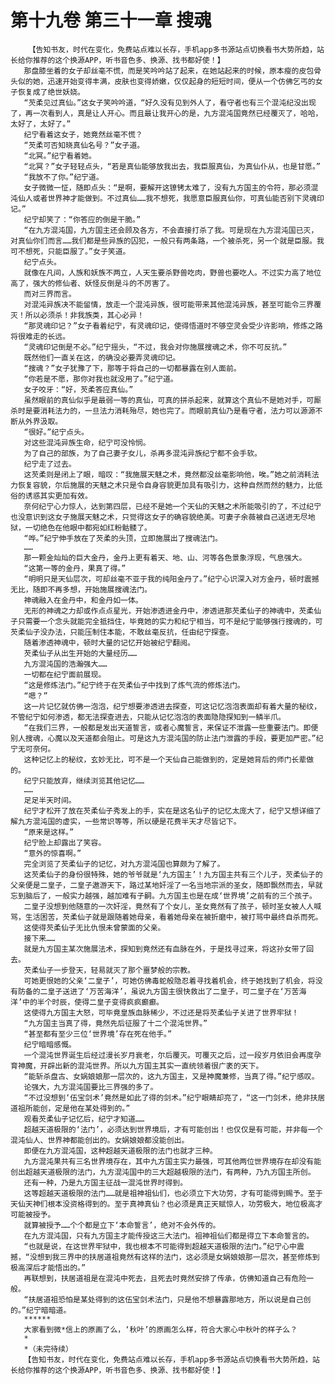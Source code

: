 # 第十九卷 第三十一章 搜魂
        【告知书友，时代在变化，免费站点难以长存，手机app多书源站点切换看书大势所趋，站长给你推荐的这个换源APP，听书音色多、换源、找书都好使！】
       那盘膝坐着的女子却丝毫不慌，而是笑吟吟站了起来，在她站起来的时候，原本瘦的皮包骨头似的她，迅速开始变得丰满，皮肤也变得娇嫩，仅仅起身的短短时间，便从一个仿佛乞丐的女子恢复成了绝世妖娆。
       “芡柔见过真仙。”这女子笑吟吟道，“好久没有见到外人了，看守者也有三个混沌纪没出现了，再一次看到人，真是让人开心。而且最让我开心的是，九方混沌国竟然已经覆灭了，哈哈，太好了，太好了。”
       纪宁看着这女子，她竟然丝毫不慌？
       “芡柔可否知晓真仙名号？”女子道。
       “北冥。”纪宁看着她。
       “北冥？”女子轻轻点头，“若是真仙能够放我出去，我臣服真仙，为真仙仆从，也是甘愿。”
       “我放不了你。”纪宁道。
       女子微微一怔，随即点头：“是啊，要解开这镣铐太难了，没有九方国主的令符，那必须混沌仙人或者世界神才能做到。不过真仙……我不想死，我愿意臣服真仙你，可真仙能否别下灵魂印记。”
       纪宁却笑了：“你答应的倒是干脆。”
       “在九方混沌国，九方国主还会顾及各方，不会直接打杀了我。可是现在九方混沌国已灭，对真仙你们而言……我们都是些异族的囚犯，一般只有两条路，一个被杀死，另一个就是臣服。我可不想死，只能臣服了。”女子笑道。
       纪宁点头。
       就像在凡间，人族和妖族不两立，人天生要杀野兽吃肉，野兽也要吃人。不过实力高了地位高了，强大的修仙者、妖怪反倒是斗的不厉害了。
       而对三界而言。
       对混沌异族决不能留情，放走一个混沌异族，很可能带来其他混沌异族，甚至可能令三界覆灭！所以必须杀！非我族类，其心必异！
       “那灵魂印记？”女子看着纪宁，有灵魂印记，使得悟道时不够空灵会受少许影响，修炼之路将很难走的长远。
       “灵魂印记倒是不必。”纪宁摇头，“不过，我会对你施展搜魂之术，你不可反抗。”
       既然他们一直关在这，的确没必要弄灵魂印记。
       “搜魂？”女子犹豫了下，那等于将自己的一切都暴露在别人面前。
       “你若是不愿，那你对我也就没用了。”纪宁道。
       女子咬牙：“好，芡柔答应真仙。”
       虽然眼前的真仙似乎是最弱一等的真仙，可真的拼杀起来，就算这个真仙不是她对手，可厮杀时是要消耗法力的，一旦法力消耗殆尽，她也完了。而眼前真仙乃是看守者，法力可以源源不断从外界汲取。
       “很好。”纪宁点头。
       对这些混沌异族生命，纪宁可没怜悯。
       为了自己的部族，为了自己妻子女儿，杀再多混沌异族纪宁都不会手软。
       纪宁走了过去。
       这芡柔则是闭上了眼，暗叹：“我施展天魅之术，竟然都没丝毫影响他，唉。”她之前消耗法力恢复容貌，尔后施展的天魅之术只是令自身容貌更加具有吸引力，这种自然而然的魅力，比低俗的诱惑其实更加有效。
       奈何纪宁心力惊人，达到第四层，已经不是她一个天仙的天魅之术所能吸引的了，不过纪宁也没意识到这女子施展天魅之术，只觉得这女子的确容貌绝美。可妻子余薇被自己送进无尽地狱，一切绝色在他眼中都宛如红粉骷髅了。
       “哗。”纪宁伸手放在了芡柔的头顶，立即施展出了搜魂法门。
       ……
       那一颗金灿灿的巨大金丹，金丹上更有着天、地、山、河等各色景象浮现，气息强大。
       “这第一等的金丹，果真了得。”
       “明明只是天仙层次，可却丝毫不亚于我的纯阳金丹了。”纪宁心识深入对方金丹，顿时震撼无比，随即不再多想，开始施展搜魂法门。
       神魂融入在金丹中，和金丹如一体。
       无形的神魂之力却或作点点星光，开始渗透进金丹中，渗透进那芡柔仙子的神魂中，芡柔仙子只需要一个念头就能完全抵挡住，毕竟她的实力和纪宁相当，可不是纪宁能够强行搜魂的，可芡柔仙子没办法，只能压制住本能，不敢丝毫反抗，任由纪宁探查。
       随着渗透神魂中，顿时大量的记忆开始被纪宁翻阅。
       芡柔仙子从出生开始的大量经历……
       九方混沌国的浩瀚强大……
       一切都在纪宁面前展现。
       “这是修炼法门。”纪宁终于在芡柔仙子中找到了炼气流的修炼法门。
       “嗯？”
       这一片记忆就仿佛一泡泡，纪宁想要渗透进去探查，可这记忆泡泡表面却有着大量的秘纹，不管纪宁如何渗透，都无法探查进去，只能从记忆泡泡的表面隐隐探知到一鳞半爪。
       “在我们三界，一般都是发出天道誓言，或者心魔誓言，来保证不泄露一些重要法门。即便别人搜魂，心魔以及天道都会阻止。可是这九方混沌国的防止法门泄露的手段，要更加严密。”纪宁无可奈何。
       这种记忆上的秘纹，玄妙无比，可不是一个天仙自己能做到的，定是她背后的师门长辈做的。
       纪宁只能放弃，继续浏览其他记忆……
       ……
       足足半天时间。
       纪宁才松开了放在芡柔仙子秀发上的手，实在是这名仙子的记忆太庞大了，纪宁又想详细了解九方混沌国的虚实，一些常识等等，所以硬是花费半天才尽皆记下。
       “原来是这样。”
       纪宁脸上却露出了笑容。
       “意外的惊喜啊。”
       完全浏览了芡柔仙子的记忆，对九方混沌国也算颇为了解了。
       这芡柔仙子的身份很特殊，她的爷爷就是‘九方国主’！九方国主共有三个儿子，芡柔仙子的父亲便是二皇子，二皇子遨游天下，路过某地奸淫了一名当地宗派的圣女，随即飘然而去，早就忘到脑后了，一般实力越强，越加难有子嗣。九方国主也是在成‘世界境’之前有的三个孩子。
       二皇子没想到他随意的一次奸淫，竟然有了个女儿，圣女竟然有了孩子，顿时圣女被人人喊骂，生活困苦，芡柔仙子就是跟随着她母亲，看着她母亲在被折磨中，被打骂中最终自杀而死。
       这使得芡柔仙子无比仇恨未曾蒙面的父亲。
       接下来……
       就是九方国主某次施展法术，探知到竟然还有血脉在外，于是找寻过来，将这孙女带了回去。
       芡柔仙子一步登天，轻易就灭了那个噩梦般的宗教。
       可她更恨她的父亲‘二皇子’，可她仿佛毒蛇般隐忍着寻找着机会，终于她找到了机会，将没有防备的二皇子送进了‘万苦海洋’，虽说九方国主很快救出了二皇子，可二皇子在‘万苦海洋’中的半个时辰，使得二皇子变得疯疯癫癫。
       这使得九方国主大怒，可毕竟皇族血脉稀少，不过还是将芡柔仙子关进了世界牢狱！
       “九方国主当真了得，竟然先后征服了十二个混沌世界。”
       “甚至都有至少三位‘世界境’存在死在他手。”
       纪宁暗暗感慨。
       一个混沌世界诞生后经过漫长岁月衰老，尔后覆灭。可覆灭之后，过一段岁月依旧会再度孕育神魔，开辟出新的混沌世界。所以九方国主其实一直统领着很广袤的天下。
       “能斩杀盘古、女娲娘娘那一层次的，这九方国主，又是神魔兼修，当真了得。”纪宁感叹。
       论强大，九方混沌国要比三界强的多了。
       “不过没想到‘伍宝剑术’竟然是如此了得的剑术。”纪宁眼睛却亮了，“这一门剑术，绝非扶居道祖所能创，定是他在某处得到的。”
       观看芡柔仙子记忆后，纪宁才知道……
       超越天道极限的‘法门’，必须达到世界境后，才有可能创出！也仅仅是有可能，并非每一个混沌仙人、世界神都能创出的。女娲娘娘都没能创出。
       即便在九方混沌国，这种超越天道极限的法门也就才三种。
       九方混沌果共有三名世界境存在，其中九方国主实力最强，可其他两位世界境存在却没有能创出超越天道极限的法门，九方混沌国中的三大超越极限的法门，有两种，乃九方国主所创。
       还有一种，乃是九方国主征战一混沌世界时得到。
       这等超越天道极限的法门……就是祖神祖仙们，也必须立下大功劳，才有可能得到赐予。至于天仙天神们根本没资格得到的。至于真神真仙？也必须是真正天赋惊人，功劳极大，地位极高才可能被授予。
       就算被授予……个个都是立下‘本命誓言’，绝对不会外传的。
       在九方混沌国，只有九方国主才能传授这三大法门。祖神祖仙们都是得立下本命誓言的。
       “也就是说，在这世界牢狱中，我也根本不可能得到超越天道极限的法门。”纪宁心中震撼，“没想到我三界中的扶居道祖竟然有这样的法门，这必须是女娲娘娘那一层次，甚至修炼到极高深后才能悟出的。”
       再联想到，扶居道祖是在混沌中死去，且死去时竟然安排了传承，仿佛知道自己有危险一般。
       “扶居道祖恐怕是某处得到的这伍宝剑术法门，只是他不想暴露那地方，所以说是自己创的。”纪宁暗暗道。
       ******
       大家看到微*信上的原画了么，‘秋叶’的原画怎么样，符合大家心中秋叶的样子么？
       *
       *（未完待续）
       【告知书友，时代在变化，免费站点难以长存，手机app多书源站点切换看书大势所趋，站长给你推荐的这个换源APP，听书音色多、换源、找书都好使！】